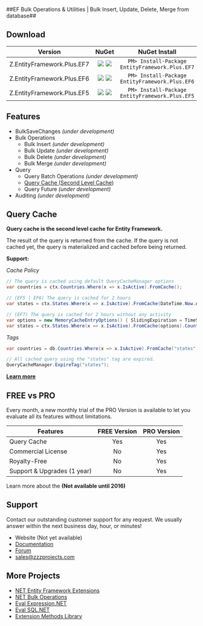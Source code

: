 ##EF Bulk Operations & Utilities | Bulk Insert, Update, Delete, Merge from database##

## Download
Version | NuGet | NuGet Install
------------ | :-------------: | :-------------:
Z.EntityFramework.Plus.EF7 | <a href="https://www.nuget.org/packages/EntityFramework.Plus.EF7/" target="_blank" alt="download nuget"><img src="https://img.shields.io/nuget/v/EntityFramework.Plus.EF7.svg?style=flat-square" /></a> <a href="https://www.nuget.org/packages/EntityFramework.Plus.EF7/" target="_blank" alt="download nuget"><img src="https://img.shields.io/nuget/dt/EntityFramework.Plus.EF7.svg?style=flat-square" /></a> | ```PM> Install-Package EntityFramework.Plus.EF7```
Z.EntityFramework.Plus.EF6 | <a href="https://www.nuget.org/packages/EntityFramework.Plus.EF6/" target="_blank" alt="download nuget"><img src="https://img.shields.io/nuget/v/EntityFramework.Plus.EF6.svg?style=flat-square" /></a> <a href="https://www.nuget.org/packages/EntityFramework.Plus.EF6/" target="_blank" alt="download nuget"><img src="https://img.shields.io/nuget/dt/EntityFramework.Plus.EF6.svg?style=flat-square" /></a> | ```PM> Install-Package EntityFramework.Plus.EF6```
Z.EntityFramework.Plus.EF5 | <a href="https://www.nuget.org/packages/EntityFramework.Plus.EF5/" target="_blank" alt="download nuget"><img src="https://img.shields.io/nuget/v/EntityFramework.Plus.EF5.svg?style=flat-square" /></a> <a href="https://www.nuget.org/packages/EntityFramework.Plus.EF5/" target="_blank" alt="download nuget"><img src="https://img.shields.io/nuget/dt/EntityFramework.Plus.EF5.svg?style=flat-square" /></a> | ```PM> Install-Package EntityFramework.Plus.EF5```

## Features
- BulkSaveChanges _(under development)_
- Bulk Operations
    - Bulk Insert _(under development)_
    - Bulk Update _(under development)_
    - Bulk Delete _(under development)_
    - Bulk Merge _(under development)_
- Query
    - Query Batch Operations _(under development)_
    - [Query Cache (Second Level Cache)](https://github.com/zzzprojects/Entity-Framework-Plus/wiki/Query-Cache)
    - Query Future _(under development)_
- Auditing _(under development)_

## Query Cache
**Query cache is the second level cache for Entity Framework.**

The result of the query is returned from the cache. If the query is not cached yet, the query is materialized and cached before being returned.

**Support:**

_Cache Policy_

```csharp
// The query is cached using default QueryCacheManager options
var countries = ctx.Countries.Where(x => x.IsActive).FromCache();

// (EF5 | EF6) The query is cached for 2 hours
var states = ctx.States.Where(x => x.IsActive).FromCache(DateTime.Now.AddHours(2));

// (EF7) The query is cached for 2 hours without any activity
var options = new MemoryCacheEntryOptions() { SlidingExpiration = TimeSpan.FromHours(2)};
var states = ctx.States.Where(x => x.IsActive).FromCache(options).Count();
```

_Tags_
```csharp
var countries = db.Countries.Where(x => x.IsActive).FromCache("states", "countries");

// All cached query using the "states" tag are expired.
QueryCacheManager.ExpireTag("states");
```

**[Learn more](https://github.com/zzzprojects/Entity-Framework-Plus/wiki/Query-Cache)**

## FREE vs PRO
Every month, a new monthly trial of the PRO Version is available to let you evaluate all its features without limitations.

Features | FREE Version | PRO Version
------------ | :-------------: | :-------------:
Query Cache | Yes | Yes
Commercial License | No | Yes
Royalty-Free | No | Yes
Support & Upgrades (1 year) | No | Yes
Learn more about the **(Not available until 2016)**

## Support
Contact our outstanding customer support for any request. We usually answer within the next business day, hour, or minutes!

- Website (Not yet available)
- [Documentation](https://github.com/zzzprojects/Entity-Framework-Plus/wiki)
- [Forum](https://zzzprojects.uservoice.com/forums/283924-entity-framework-plus)
- sales@zzzprojects.com

## More Projects
  - [NET Entity Framework Extensions](http://www.zzzprojects.com/products/dotnet-development/entity-framework-extensions/)
  - [NET Bulk Operations](http://www.zzzprojects.com/products/dotnet-development/bulk-operations/)
  - [Eval Expression.NET](https://github.com/zzzprojects/Eval-Expression.NET)
  - [Eval SQL.NET](https://github.com/zzzprojects/Eval-SQL.NET)
  - [Extension Methods Library](https://github.com/zzzprojects/Z.ExtensionMethods/)

